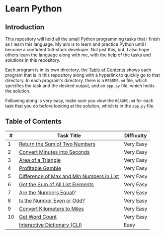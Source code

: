 # Learn Python
## Introduction
This repository will hold all the small Python programming tasks that I finish as I learn this language. My aim is to learn and practice Python until I become a confident full-stack developer. Not just this, but, I also hope others learn the language along with me, with the help of the tasks and solutions in this repository.

Each program is in its own directory, the [Table of Contents](https://github.com/SidSidSid16/Learn-Python3#table-of-contents) shows each program that is in this repository along with a hyperlink to quickly go to that directory. In each program's directory, there is a `README.md` file, which specifies the task and the desired output, and an `app.py` file, which holds the solution.

Following along is very easy, make sure you view the `README.md` for each task that you do before looking at the solution, which is in the `app.py` file.

## Table of Contents
| # | Task Title | Difficulty |
|---|---|---|
| 1 | [Return the Sum of Two Numbers](https://github.com/SidSidSid16/Learn-Python3/tree/master/Return%20the%20Sum%20of%20Two%20Numbers) | Very Easy |
| 2 | [Convert Minutes into Seconds](https://github.com/SidSidSid16/Learn-Python3/tree/master/Convert%20Minutes%20into%20Seconds) | Very Easy |
| 3 | [Area of a Triangle](https://github.com/SidSidSid16/Learn-Python3/tree/master/Area%20of%20a%20Triangle) | Very Easy |
| 4 | [Profitable Gamble](https://github.com/SidSidSid16/Learn-Python3/tree/master/Profitable%20Gamble) | Very Easy |
| 5 | [Difference of Max and Min Numbers in List](https://github.com/SidSidSid16/Learn-Python3/tree/master/Difference%20of%20Max%20and%20Min%20Numbers%20in%20List) | Very Easy |
| 6 | [Get the Sum of All List Elements](https://github.com/SidSidSid16/Learn-Python3/tree/master/Get%20the%20Sum%20of%20All%20List%20Elements) | Very Easy |
| 7 | [Are the Numbers Equal?](https://github.com/SidSidSid16/Learn-Python/tree/master/Are%20the%20Numbers%20Equal%3F) | Very Easy |
| 8 | [Is the Number Even or Odd?](https://github.com/SidSidSid16/Learn-Python/tree/master/Is%20the%20Number%20Even%20or%20Odd%3F) | Very Easy |
| 9 | [Convert Kilometers to Miles](https://github.com/SidSidSid16/Learn-Python3/tree/master/Convert%20Kilometers%20to%20Miles) | Very Easy |
| 10 | [Get Word Count](https://github.com/SidSidSid16/Learn-Python3/tree/master/Get%20Word%20Count) | Very Easy |
|  | [Interactive Dictionary (CLI)](https://github.com/SidSidSid16/Learn-Python/tree/master/Interactive%20Dictionary%20(CLI)) | Easy |
